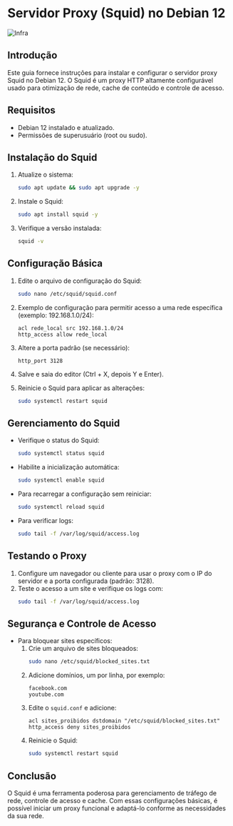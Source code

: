 # Servidor Proxy (Squid) no Debian 12
![Infra](imagens/squid.png)

## Introdução
Este guia fornece instruções para instalar e configurar o servidor proxy Squid no Debian 12. O Squid é um proxy HTTP altamente configurável usado para otimização de rede, cache de conteúdo e controle de acesso.

## Requisitos
- Debian 12 instalado e atualizado.
- Permissões de superusuário (root ou sudo).

## Instalação do Squid
1. Atualize o sistema:
   ```bash
   sudo apt update && sudo apt upgrade -y
   ```

2. Instale o Squid:
   ```bash
   sudo apt install squid -y
   ```

3. Verifique a versão instalada:
   ```bash
   squid -v
   ```

## Configuração Básica
1. Edite o arquivo de configuração do Squid:
   ```bash
   sudo nano /etc/squid/squid.conf
   ```

2. Exemplo de configuração para permitir acesso a uma rede específica (exemplo: 192.168.1.0/24):
   ```
   acl rede_local src 192.168.1.0/24
   http_access allow rede_local
   ```

3. Altere a porta padrão (se necessário):
   ```
   http_port 3128
   ```

4. Salve e saia do editor (Ctrl + X, depois Y e Enter).

5. Reinicie o Squid para aplicar as alterações:
   ```bash
   sudo systemctl restart squid
   ```

## Gerenciamento do Squid
- Verifique o status do Squid:
  ```bash
  sudo systemctl status squid
  ```
- Habilite a inicialização automática:
  ```bash
  sudo systemctl enable squid
  ```
- Para recarregar a configuração sem reiniciar:
  ```bash
  sudo systemctl reload squid
  ```
- Para verificar logs:
  ```bash
  sudo tail -f /var/log/squid/access.log
  ```

## Testando o Proxy
1. Configure um navegador ou cliente para usar o proxy com o IP do servidor e a porta configurada (padrão: 3128).
2. Teste o acesso a um site e verifique os logs com:
   ```bash
   sudo tail -f /var/log/squid/access.log
   ```

## Segurança e Controle de Acesso
- Para bloquear sites específicos:
  1. Crie um arquivo de sites bloqueados:
     ```bash
     sudo nano /etc/squid/blocked_sites.txt
     ```
  2. Adicione domínios, um por linha, por exemplo:
     ```
     facebook.com
     youtube.com
     ```
  3. Edite o `squid.conf` e adicione:
     ```
     acl sites_proibidos dstdomain "/etc/squid/blocked_sites.txt"
     http_access deny sites_proibidos
     ```
  4. Reinicie o Squid:
     ```bash
     sudo systemctl restart squid
     ```

## Conclusão
O Squid é uma ferramenta poderosa para gerenciamento de tráfego de rede, controle de acesso e cache. Com essas configurações básicas, é possível iniciar um proxy funcional e adaptá-lo conforme as necessidades da sua rede.


